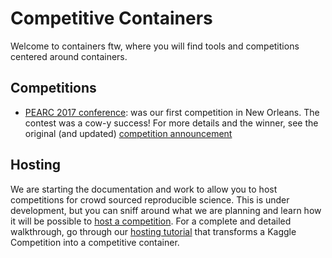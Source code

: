 # Competitive Containers

Welcome to containers ftw, where you will find tools and competitions centered around containers. 

## Competitions

 - [PEARC 2017 conference](https://www.pearc17.pearc.org/): was our first competition in New Orleans. The contest was a cow-y success! For more details and the winner, see the original (and updated) [competition announcement](competitions/2017/pearc.md)


## Hosting
We are starting the documentation and work to allow you to host competitions for crowd sourced reproducible science. This is under development, but you can sniff around what we are planning and learn how it will be possible to [host a competition](hosting.md). For a complete and detailed walkthrough, go through our [hosting tutorial](hosting-tutorial.md) that transforms a Kaggle Competition into a competitive container.
